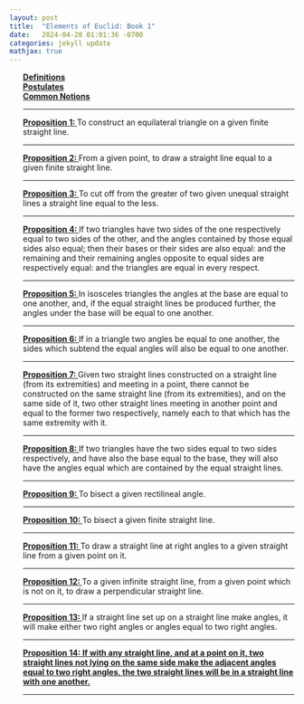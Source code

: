 ```yaml
---
layout: post
title:  "Elements of Euclid: Book 1"
date:   2024-04-28 01:01:36 -0700
categories: jekyll update
mathjax: true
---
```


<ul style="list-style-type:none;">
<li><a href="/jekyll/update/2024/03/19/euclid-book1-definitions.html">
	     <b>Definitions</b>
</a></li>
<li><a href="/jekyll/update/2024/03/20/euclid-book1-postulates.html">
	     <b>Postulates</b>
</a></li>
<li><a href="/jekyll/update/2024/03/21/euclid-book1-common-notions.html">
	     <b>Common Notions</b>
</a></li>
<hr>
<li><a href="/jekyll/update/2024/03/22/euclid-book1-pr1.html">
   <b>Proposition 1: </b></a>To construct an equilateral triangle on a given finite straight line.</li>
<hr>
<li><a href="/jekyll/update/2024/03/23/euclid-book1-pr2.html">
   <b>Proposition 2: </b></a>From a given point, to draw a straight line equal to a given finite straight line.</li>
<hr>
<li><a href="/jekyll/update/2024/03/24/euclid-book1-pr3.html">
   <b>Proposition 3: </b></a>To cut off from the greater of two given unequal straight lines a straight line equal to the less.</li>
<hr>
<li><a href="/jekyll/update/2024/03/25/euclid-book1-pr4.html">
   <b>Proposition 4: </b></a>If two triangles have two sides of the one respectively equal to two sides of the other, and the angles contained by those equal sides also equal; then their bases or their sides  are also equal: and the remaining and their remaining angles opposite to equal sides are respectively equal: and the triangles are equal in every respect.</li>
<hr>
<li><a href="/jekyll/update/2024/03/27/euclid-book1-pr5.html">
   <b>Proposition 5: </b></a>In isosceles triangles the angles at the base are equal to one another, and, if the equal straight lines be produced further, the angles under the base will be equal to one another.</li>
<hr>
<li><a href="/jekyll/update/2024/03/29/euclid-book1-pr6.html">
   <b>Proposition 6: </b></a>If in a triangle two angles be equal to one another, the sides which subtend the equal angles will also be equal to one another.</li>
<hr>
<li><a href="/jekyll/update/2024/03/30/euclid-book1-pr7.html">
   <b>Proposition 7: </b></a>Given two straight lines constructed on a straight line (from its extremities) and meeting in a point, there cannot be constructed on the same straight line (from its extremities), and on the same side of it, two other straight lines meeting in another point and equal to the former two respectively, namely each to that which has the same extremity with it.</li>
<hr>
<li><a href="/jekyll/update/2024/03/31/euclid-book1-pr8.html">
   <b>Proposition 8: </b></a>If two triangles have the two sides equal to two sides respectively, and have also the base equal to the base, they will also have the angles equal which are contained by the equal straight lines.</li>
<hr>
<li><a href="/jekyll/update/2024/03/01/euclid-book1-pr9.html">
   <b>Proposition 9: </b></a>To bisect a given rectilineal angle.</li>
<hr>
<li><a href="/jekyll/update/2024/03/02/euclid-book1-pr10.html">
   <b>Proposition 10: </b></a>To bisect a given finite straight line.</li>
<hr>
<li><a href="/jekyll/update/2024/03/03/euclid-book1-pr11.html">
   <b>Proposition 11: </b></a>To draw a straight line at right angles to a given straight line from a given point on it.</li>
<hr>
<li><a href="/jekyll/update/2024/03/04/euclid-book1-pr12.html">
   <b>Proposition 12: </b></a>To a given infinite straight line, from a given point which is not on it, to draw a perpendicular straight line.</li>
<hr>
<li><a href="/jekyll/update/2024/03/05/euclid-book1-pr13.html">
   <b>Proposition 13: </b></a>If a straight line set up on a straight line make angles, it will make either two right angles or angles equal to two right angles.</li>
<hr>
<li><a href="/jekyll/update/2024/03/06/euclid-book1-pr14.html">
   <b>Proposition 14: If with any straight line, and at a point on it, two straight lines not lying on the same side make the adjacent angles equal to two right angles, the two straight lines will be in a straight line with one another.</b></a></li>
<hr>
</ul>
<br>



<!--
<li><a href="/jekyll/update/2022/09/23/proof1.html">
   <b>09/23/2022:</b> If $n \in N,$ then $1 + (-1)^n(2n-1)$ is a multiple of $4$.
</a></li>
<li><a href="/jekyll/update/2022/09/24/proof2.html">
   <b>09/24/2022:</b> If two integers have opposite parity, then their sum is odd.
</a></li>
<li><a href="/jekyll/update/2022/09/25/proof3.html">
   <b>09/25/2022:</b> If $n \in N,$ then $1 + (-1)^n(2n-1)$ is a multiple of $4$.
</a></li>
-->
<br>